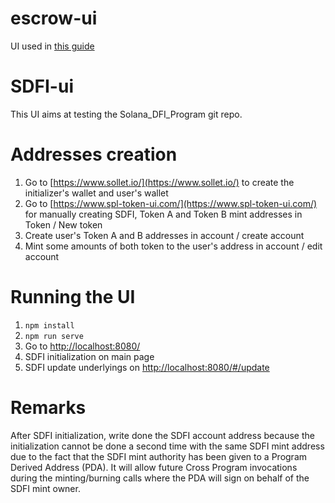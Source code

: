 # escrow-ui

UI used in [this guide](https://paulx.dev/2021/01/14/programming-on-solana-an-introduction)

# SDFI-ui

This UI aims at testing the Solana_DFI_Program git repo.

# Addresses creation

1. Go to [https://www.sollet.io/](https://www.sollet.io/) to create the initializer's wallet and user's wallet
2. Go to [https://www.spl-token-ui.com/](https://www.spl-token-ui.com/) for manually creating SDFI, Token A and Token B mint addresses in Token / New token
3. Create user's Token A and B addresses in account / create account
4. Mint some amounts of both token to the user's address in account / edit account

# Running the UI

1. ```npm install```
2. ```npm run serve```
3. Go to [http://localhost:8080/](http://localhost:8080/)
4. SDFI initialization on main page
5. SDFI update underlyings on [http://localhost:8080/#/update](http://localhost:8080/#/update)

# Remarks
After SDFI initialization, write done the SDFI account address because the initialization cannot be done a second time with the same SDFI mint address due to the fact that the SDFI mint authority has been given to a Program Derived Address (PDA). It will allow future Cross Program invocations during the minting/burning calls where the PDA will sign on behalf of the SDFI mint owner.
